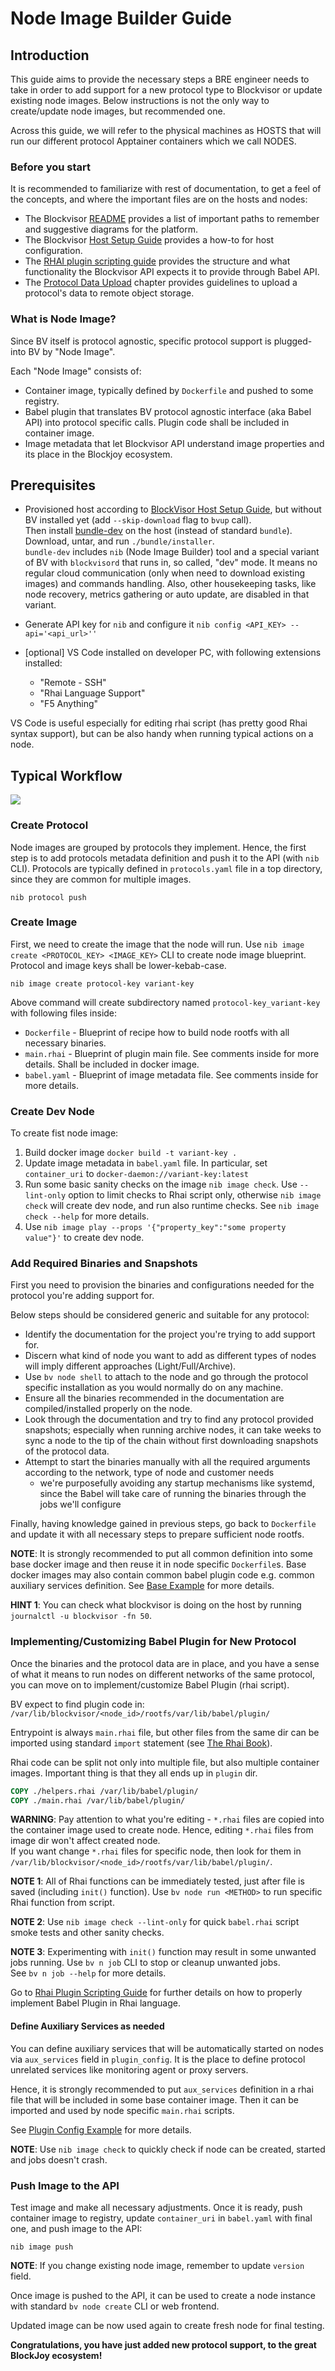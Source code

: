 # Node Image Builder Guide

## Introduction

This guide aims to provide the necessary steps a BRE engineer needs to take in order
to add support for a new protocol type to Blockvisor or update existing node images.
Below instructions is not the only way to create/update node images, but recommended one.

Across this guide, we will refer to the physical machines as HOSTS that will run our different protocol Apptainer containers which we call NODES.

### Before you start
It is recommended to familiarize with rest of documentation, to get a feel of the concepts, and where the important files are on the hosts and nodes:
- The Blockvisor [README](README.md) provides a list of important paths to remember and suggestive diagrams for the platform.
- The Blockvisor [Host Setup Guide](host_setup_guide.md) provides a how-to for host configuration.
- The [RHAI plugin scripting guide](babel_api/rhai_plugin_guide.md) provides the structure and what functionality the Blockvisor API expects it to provide through Babel API.
- The [Protocol Data Upload](babel_api/rhai_plugin_guide.md#protocol-data-archives) chapter provides guidelines to upload a protocol's data to remote object storage.

### What is Node Image?
Since BV itself is protocol agnostic, specific protocol support is plugged-into BV by "Node Image".

Each "Node Image" consists of:
- Container image, typically defined by `Dockerfile` and pushed to some registry.
- Babel plugin that translates BV protocol agnostic interface (aka Babel API) into protocol specific calls.
  Plugin code shall be included in container image.
- Image metadata that let Blockvisor API understand image properties and its place in the Blockjoy ecosystem.

## Prerequisites

- Provisioned host according to [BlockVisor Host Setup Guide](host_setup_guide.md), but without BV installed yet (add `--skip-download` flag to `bvup` call).<br>
Then install [bundle-dev](https://github.com/blockjoy/blockvisor/releases/latest) on the host (instead of standard `bundle`).
Download, untar, and run `./bundle/installer`.<br>
`bundle-dev` includes `nib` (Node Image Builder) tool and a special variant of BV with `blockvisord` that runs in, so called, "dev" mode.
It means no regular cloud communication (only when need to download existing images) and commands handling.
Also, other housekeeping tasks, like node recovery, metrics gathering or auto update, are disabled in that variant.<br>

- Generate API key for `nib` and configure it `nib config <API_KEY> --api='<api_url>''`

- [optional] VS Code installed on developer PC, with following extensions installed:
    - "Remote - SSH"
    - "Rhai Language Support"
    - "F5 Anything"

VS Code is useful especially for editing rhai script (has pretty good Rhai syntax support),
but can be also handy when running typical actions on a node.  

## Typical Workflow

![](blockjoy_image_builder.jpg)

### Create Protocol

Node images are grouped by protocols they implement. Hence, the first step is to add protocols metadata definition
and push it to the API (with `nib` CLI).
Protocols are typically defined in `protocols.yaml` file in a top directory, since they are common for multiple images.

```shell
nib protocol push
```

### Create Image

First, we need to create the image that the node will run. 
Use `nib image create <PROTOCOL_KEY> <IMAGE_KEY>` CLI to create node image blueprint.
Protocol and image keys shall be lower-kebab-case.

```shell
nib image create protocol-key variant-key
```

Above command will create subdirectory named `protocol-key_variant-key` with following files inside:
- `Dockerfile` - Blueprint of recipe how to build node rootfs with all necessary binaries.
- `main.rhai` - Blueprint of plugin main file. See comments inside for more details. Shall be included in docker image.
- `babel.yaml` - Blueprint of image metadata file. See comments inside for more details.

### Create Dev Node

To create fist node image:

1. Build docker image `docker build -t variant-key .`
2. Update image metadata in `babel.yaml` file.
In particular, set `container_uri` to `docker-daemon://variant-key:latest`
3. Run some basic sanity checks on the image `nib image check`. Use `--lint-only` option to limit checks to Rhai script only,
otherwise `nib image check` will create dev node, and run also runtime checks. See `nib image check --help` for more details.
4. Use `nib image play --props '{"property_key":"some property value"}'` to create dev node.

### Add Required Binaries and Snapshots

First you need to provision the binaries and configurations needed for the protocol you're adding support for.

Below steps should be considered generic and suitable for any protocol:
- Identify the documentation for the project you're trying to add support for.
- Discern what kind of node you want to add as different types of nodes will imply different approaches (Light/Full/Archive).
- Use `bv node shell` to attach to the node and go through the protocol specific installation as you would normally do on any machine.
- Ensure all the binaries recommended in the documentation are compiled/installed properly on the node.
- Look through the documentation and try to find any protocol provided snapshots;
especially when running archive nodes, it can take weeks to sync a node to the tip of the chain
without first downloading snapshots of the protocol data.
- Attempt to start the binaries manually with all the required arguments according to the network,
type of node and customer needs
  - we're purposefully avoiding any startup mechanisms like systemd,
  since the Babel will take care of running the binaries through the jobs we'll configure

Finally, having knowledge gained in previous steps, go back to `Dockerfile` and update it with all necessary steps
to prepare sufficient node rootfs.

__NOTE__: It is strongly recommended to put all common definition into some base docker image and then
reuse it in node specific `Dockerfile`s. Base docker images may also contain common babel plugin code
e.g. common auxiliary services definition.
See [Base Example](babel_api/examples/base.rhai) for more details.

__HINT 1__: You can check what blockvisor is doing on the host by running `journalctl -u blockvisor -fn 50`.

### Implementing/Customizing Babel Plugin for New Protocol

Once the binaries and the protocol data are in place, and you have a sense of what it means to run nodes
on different networks of the same protocol, you can move on to implement/customize Babel Plugin (rhai script).

BV expect to find plugin code in:
</br>`/var/lib/blockvisor/<node_id>/rootfs/var/lib/babel/plugin/`

Entrypoint is always `main.rhai` file, but other files from the same dir can be imported using
standard `import` statement (see [The Rhai Book](https://rhai.rs/book/language/modules/import.html)).

Rhai code can be split not only into multiple file, but also multiple container images.
Important thing is that they all ends up in `plugin` dir.

```dockerfile
COPY ./helpers.rhai /var/lib/babel/plugin/
COPY ./main.rhai /var/lib/babel/plugin/
```

__WARNING__: Pay attention to what you're editing - `*.rhai` files are copied into the container image used to create node.
Hence, editing `*.rhai` files from image dir won't affect created node.
</br>If you want change `*.rhai` files for specific  node, then look for them in
`/var/lib/blockvisor/<node_id>/rootfs/var/lib/babel/plugin/`.

__NOTE 1__: All of Rhai functions can be immediately tested, just after file is saved (including `init()` function).
Use `bv node run <METHOD>` to run specific Rhai function from script.

__NOTE 2__: Use `nib image check --lint-only` for quick `babel.rhai` script smoke tests and other sanity checks.

__NOTE 3__: Experimenting with `init()` function may result in some unwanted jobs running.
Use `bv n job` CLI to stop or cleanup unwanted jobs.
<br>See `bv n job --help` for more details.

Go to [Rhai Plugin Scripting Guide](babel_api/rhai_plugin_guide.md) for further details
on how to properly implement Babel Plugin in Rhai language.

#### Define Auxiliary Services as needed

You can define auxiliary services that will be automatically started on nodes via `aux_services` field
in `plugin_config`. It is the place to define protocol unrelated services like monitoring agent or proxy servers.

Hence, it is strongly recommended to put `aux_services` definition in a rhai file that will be included
in some base container image. Then it can be imported and used by node specific `main.rhai` scripts.

See [Plugin Config Example](babel_api/examples/plugin_config.rhai) for more details.

__NOTE__: Use `nib image check` to quickly check if node can be created, started and jobs doesn't crash.

### Push Image to the API

Test image and make all necessary adjustments. Once it is ready, push container image to registry,
update `container_uri` in `babel.yaml` with final one, and push image to the API:

```shell
nib image push
```

__NOTE__: If you change existing node image, remember to update `version` field.

Once image is pushed to the API, it can be used to create a node instance with standard `bv node create` CLI or web frontend.

Updated image can be now used again to create fresh node for final testing.

__Congratulations, you have just added new protocol support, to the great BlockJoy ecosystem!__
